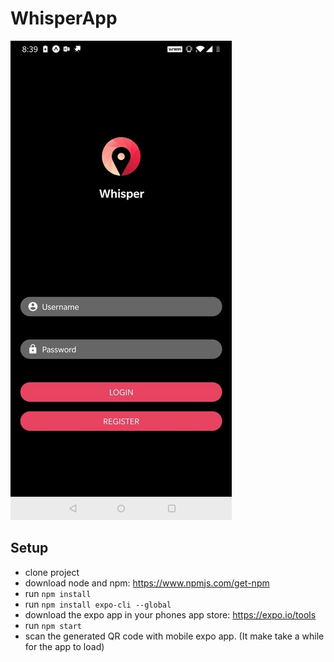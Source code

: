 # WhisperApp
![alt text](https://github.com/WhisperVoice/WhisperApp/blob/master/Login.jpg)

## Setup
- clone project
- download node and npm: https://www.npmjs.com/get-npm
- run `npm install`
- run `npm install expo-cli --global`
- download the expo app in your phones app store: https://expo.io/tools
- run `npm start`
- scan the generated QR code with mobile expo app. (It make take a while for the app to load)

